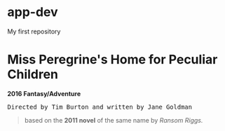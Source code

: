# app-dev
My first repository

<h1>Miss Peregrine's Home for Peculiar Children</h1>
 
 **2016 Fantasy/Adventure**
 
 <samp>Directed by Tim Burton and written by Jane Goldman</samp>
 
 >based on the **2011 novel** of the same name by *Ransom Riggs.*
